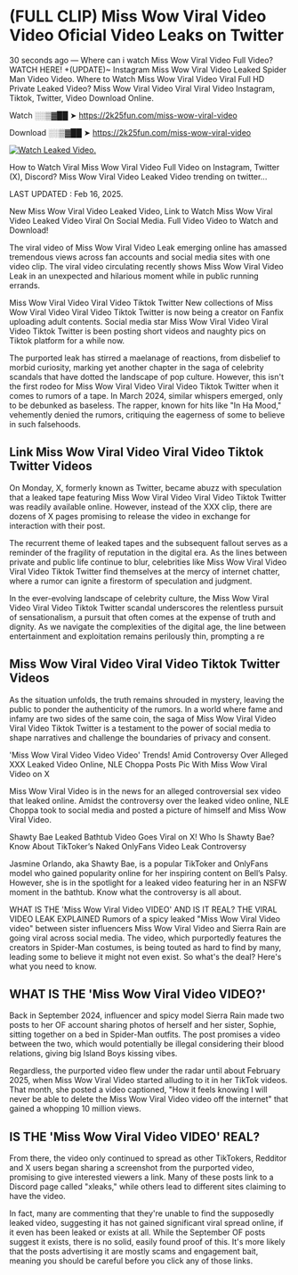 # (FULL CLIP) Miss Wow Viral Video Video Oficial Video Leaks on Twitter

30 seconds ago — Where can i watch Miss Wow Viral Video Full Video? WATCH HERE! +(UPDATE)~ Instagram Miss Wow Viral Video Leaked Spider Man Video Video. Where to Watch Miss Wow Viral Video Viral Full HD Private Leaked Video? Miss Wow Viral Video Viral Viral Video Instagram, Tiktok, Twitter, Video Download Online.

Watch ░░▒▓██ ➤ https://2k25fun.com/miss-wow-viral-video

Download ░░▒▓██ ➤ https://2k25fun.com/miss-wow-viral-video

[![Watch Leaked Video.](https://miro.medium.com/v2/resize:fit:828/format:webp/1*cilzJN44JGOrTw9NJCrNHA.gif "Watch Leaked Video")](https://2k25fun.com/miss-wow-viral-video)

How to Watch Viral Miss Wow Viral Video Full Video on Instagram, Twitter (X), Discord? Miss Wow Viral Video Leaked Video trending on twitter...

LAST UPDATED : Feb 16, 2025.

New Miss Wow Viral Video Leaked Video, Link to Watch Miss Wow Viral Video Leaked Video Viral On Social Media. Full Video Video to Watch and Download!

The viral video of Miss Wow Viral Video Leak emerging online has amassed tremendous views across fan accounts and social media sites with one video clip. The viral video circulating recently shows Miss Wow Viral Video Leak in an unexpected and hilarious moment while in public running errands.

Miss Wow Viral Video Viral Video Tiktok Twitter New collections of Miss Wow Viral Video Viral Video Tiktok Twitter is now being a creator on Fanfix uploading adult contents. Social media star Miss Wow Viral Video Viral Video Tiktok Twitter is been posting short videos and naughty pics on Tiktok platform for a while now.

The purported leak has stirred a maelanage of reactions, from disbelief to morbid curiosity, marking yet another chapter in the saga of celebrity scandals that have dotted the landscape of pop culture. However, this isn't the first rodeo for Miss Wow Viral Video Viral Video Tiktok Twitter when it comes to rumors of a tape. In March 2024, similar whispers emerged, only to be debunked as baseless. The rapper, known for hits like "In Ha Mood," vehemently denied the rumors, critiquing the eagerness of some to believe in such falsehoods.

## Link Miss Wow Viral Video Viral Video Tiktok Twitter Videos

On Monday, X, formerly known as Twitter, became abuzz with speculation that a leaked tape featuring Miss Wow Viral Video Viral Video Tiktok Twitter was readily available online. However, instead of the XXX clip, there are dozens of X pages promising to release the video in exchange for interaction with their post.

The recurrent theme of leaked tapes and the subsequent fallout serves as a reminder of the fragility of reputation in the digital era. As the lines between private and public life continue to blur, celebrities like Miss Wow Viral Video Viral Video Tiktok Twitter find themselves at the mercy of internet chatter, where a rumor can ignite a firestorm of speculation and judgment.

In the ever-evolving landscape of celebrity culture, the Miss Wow Viral Video Viral Video Tiktok Twitter scandal underscores the relentless pursuit of sensationalism, a pursuit that often comes at the expense of truth and dignity. As we navigate the complexities of the digital age, the line between entertainment and exploitation remains perilously thin, prompting a re

##  Miss Wow Viral Video Viral Video Tiktok Twitter Videos

As the situation unfolds, the truth remains shrouded in mystery, leaving the public to ponder the authenticity of the rumors. In a world where fame and infamy are two sides of the same coin, the saga of Miss Wow Viral Video Viral Video Tiktok Twitter is a testament to the power of social media to shape narratives and challenge the boundaries of privacy and consent.

'Miss Wow Viral Video Video Video' Trends! Amid Controversy Over Alleged XXX Leaked Video Online, NLE Choppa Posts Pic With Miss Wow Viral Video on X

Miss Wow Viral Video is in the news for an alleged controversial sex video that leaked online. Amidst the controversy over the leaked video online, NLE Choppa took to social media and posted a picture of himself and Miss Wow Viral Video.

Shawty Bae Leaked Bathtub Video Goes Viral on X! Who Is Shawty Bae? Know About TikToker’s Naked OnlyFans Video Leak Controversy

Jasmine Orlando, aka Shawty Bae, is a popular TikToker and OnlyFans model who gained popularity online for her inspiring content on Bell’s Palsy. However, she is in the spotlight for a leaked video featuring her in an NSFW moment in the bathtub. Know what the controversy is all about.

WHAT IS THE 'Miss Wow Viral Video VIDEO' AND IS IT REAL? THE VIRAL VIDEO LEAK EXPLAINED Rumors of a spicy leaked "Miss Wow Viral Video video" between sister influencers Miss Wow Viral Video and Sierra Rain are going viral across social media. The video, which purportedly features the creators in Spider-Man costumes, is being touted as hard to find by many, leading some to believe it might not even exist. So what's the deal? Here's what you need to know.

## WHAT IS THE 'Miss Wow Viral Video VIDEO?'

Back in September 2024, influencer and spicy model Sierra Rain made two posts to her OF account sharing photos of herself and her sister, Sophie, sitting together on a bed in Spider-Man outfits. The post promises a video between the two, which would potentially be illegal considering their blood relations, giving big Island Boys kissing vibes.

Regardless, the purported video flew under the radar until about February 2025, when Miss Wow Viral Video started alluding to it in her TikTok videos. That month, she posted a video captioned, "How it feels knowing I will never be able to delete the Miss Wow Viral Video video off the internet" that gained a whopping 10 million views.

## IS THE 'Miss Wow Viral Video VIDEO' REAL?

From there, the video only continued to spread as other TikTokers, Redditor and X users began sharing a screenshot from the purported video, promising to give interested viewers a link. Many of these posts link to a Discord page called "xleaks," while others lead to different sites claiming to have the video.

In fact, many are commenting that they're unable to find the supposedly leaked video, suggesting it has not gained significant viral spread online, if it even has been leaked or exists at all. While the September OF posts suggest it exists, there is no solid, easily found proof of this. It's more likely that the posts advertising it are mostly scams and engagement bait, meaning you should be careful before you click any of those links.